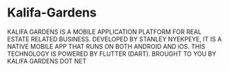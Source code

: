 # Kalifa-Gardens
KALIFA GARDENS IS A MOBILE APPLICATION PLATFORM FOR REAL ESTATE RELATED BUSINESS. DEVELOPED BY STANLEY NYEKPEYE, IT IS A NATIVE MOBILE APP THAT RUNS ON BOTH ANDROID AND iOS. THIS TECHNOLOGY IS POWERED BY FLUTTER (DART). BROUGHT TO YOU BY KALIFA GARDENS DOT NET 

